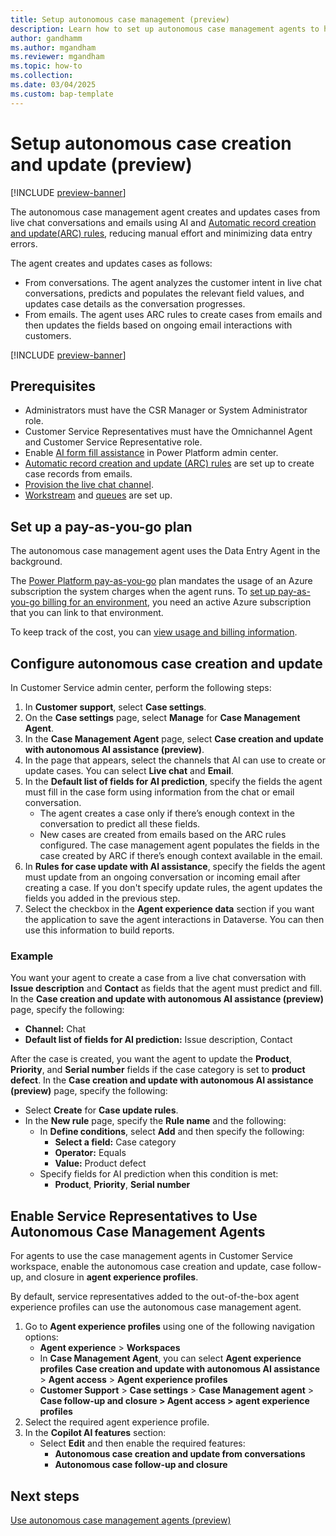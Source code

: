 ```yaml
---
title: Setup autonomous case management (preview)
description: Learn how to set up autonomous case management agents to help customer support teams efficiently handle case management tasks.
author: gandhamm
ms.author: mgandham
ms.reviewer: mgandham
ms.topic: how-to 
ms.collection: 
ms.date: 03/04/2025
ms.custom: bap-template
---
```



# Setup autonomous case creation and update (preview)

[!INCLUDE [preview-banner](~/../shared-content/shared/preview-includes/preview-banner.md)]

The autonomous case management agent creates and updates cases from live chat conversations and emails using AI and [Automatic record creation and update(ARC) rules](automatically-create-update-records.md#activities-and-entities-supported-by-rules-for-creating-or-updating-records-automatically), reducing manual effort and minimizing data entry errors.

The agent creates and updates cases as follows:

- From conversations. The agent analyzes the customer intent in live chat conversations, predicts and populates the relevant field values, and updates case details as the conversation progresses.
- From emails. The agent uses ARC rules to create cases from emails and then updates the fields based on ongoing email interactions with customers.

[!INCLUDE [preview-banner](../../../shared-content/shared/preview-includes/preview-note-d365.md)]

## Prerequisites

- Administrators must have the CSR Manager or System Administrator role.
- Customer Service Representatives must have the Omnichannel Agent and Customer Service Representative role.
- Enable [AI form fill assistance](/power-platform/admin/settings-features#ai-form-fill-assistance) in Power Platform admin center.
- [Automatic record creation and update (ARC) rules](../administer/set-up-rules-to-automatically-create-or-update-records.md) are set up to create case records from emails.
- [Provision the live chat channel](/dynamics365/contact-center/implement/provision-channels). 
- [Workstream](../administer/create-workstreams.md) and [queues](../administer/queues-omnichannel.md) are set up.

## Set up a pay-as-you-go plan

The autonomous case management agent uses the Data Entry Agent in the background.

The [Power Platform pay-as-you-go](/power-platform/admin/pay-as-you-go-overview) plan mandates the usage of an Azure subscription the system charges when the agent runs. To [set up pay-as-you-go billing for an environment](/power-platform/admin/pay-as-you-go-set-up?tabs=new), you need an active Azure subscription that you can link to that environment.

To keep track of the cost, you can [view usage and billing information](/power-platform/admin/pay-as-you-go-usage-costs).


## Configure autonomous case creation and update

In Customer Service admin center, perform the following steps:

1. In **Customer support**, select **Case settings**.
2. On the **Case settings** page, select **Manage** for **Case Management Agent**.
3. In the **Case Management Agent** page, select **Case creation and update with autonomous AI assistance (preview)**.
4. In the page that appears, select the channels that AI can use to create or update cases. You can select **Live chat** and **Email**.
5. In the **Default list of fields for AI prediction**, specify the fields the agent must fill in the case form using information from the chat or email conversation.  
   - The agent creates a case only if there’s enough context in the conversation to predict all these fields.  
   - New cases are created from emails based on the ARC rules configured. The case management agent populates the fields in the case created by ARC if there’s enough context available in the email.
6. In **Rules for case update with AI assistance**, specify the fields the agent must update from an ongoing conversation or incoming email after creating a case. If you don't specify update rules, the agent updates the fields you added in the previous step.
7. Select the checkbox in the **Agent experience data** section if you want the application to save the agent interactions in Dataverse. You can then use this information to build reports.

### Example 

You want your agent to create a case from a live chat conversation with **Issue description** and **Contact** as fields that the agent must predict and fill. In the **Case creation and update with autonomous AI assistance (preview)** page, specify the following: 
- **Channel:** Chat  
- **Default list of fields for AI prediction:** Issue description, Contact  

After the case is created, you want the agent to update the **Product**, **Priority**, and **Serial number** fields if the case category is set to **product defect**. In the **Case creation and update with autonomous AI assistance (preview)** page, specify the following: 
- Select **Create** for **Case update rules**. 
- In the **New rule** page, specify the **Rule name** and the following:
  - In **Define conditions**, select **Add** and then specify the following:
    - **Select a field:** Case category  
    - **Operator:** Equals  
    - **Value:** Product defect  
  - Specify fields for AI prediction when this condition is met:  
    - **Product**, **Priority**, **Serial number**

## Enable Service Representatives to Use Autonomous Case Management Agents

For agents to use the case management agents in Customer Service workspace, enable the autonomous case creation and update, case follow-up, and closure in **agent experience profiles**.

By default, service representatives added to the out-of-the-box agent experience profiles can use the autonomous case management agent.

1. Go to **Agent experience profiles** using one of the following navigation options:
   - **Agent experience** > **Workspaces**
   - In **Case Management Agent**, you can select **Agent experience profiles** **Case creation and update with autonomous AI assistance** > **Agent access** > **Agent experience profiles**
   - **Customer Support** > **Case settings** > **Case Management agent** > **Case follow-up and closure > Agent access > agent experience profiles**
2. Select the required agent experience profile.
3. In the **Copilot AI features** section:
   - Select **Edit** and then enable the required features:  
     - **Autonomous case creation and update from conversations**  
     - **Autonomous case follow-up and closure**

## Next steps

 [Use autonomous case management agents (preview)](../use/use-case-creation-agent.md)